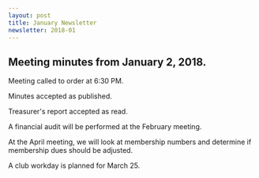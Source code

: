 ```yaml
---
layout: post
title: January Newsletter
newsletter: 2018-01
---
```

## Meeting minutes from January 2, 2018.

Meeting called to order at 6:30 PM.

Minutes accepted as published.

Treasurer's report accepted as read.

A financial audit will be performed at the February meeting.

At the April meeting, we will look at membership numbers and determine if
membership dues should be adjusted.

A club workday is planned for March 25.
